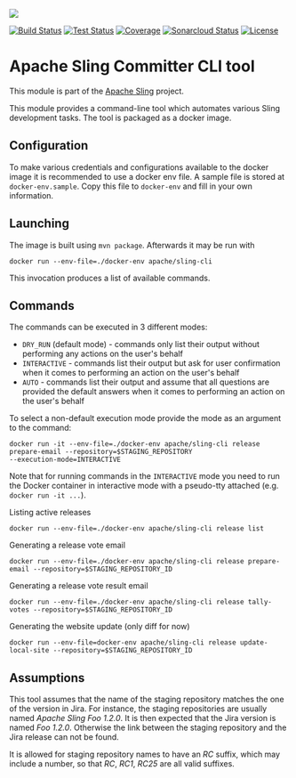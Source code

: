 [<img src="https://sling.apache.org/res/logos/sling.png"/>](https://sling.apache.org)

 [![Build Status](https://ci-builds.apache.org/job/Sling/job/modules/job/sling-org-apache-sling-committer-cli/job/master/badge/icon)](https://ci-builds.apache.org/job/Sling/job/modules/job/sling-org-apache-sling-committer-cli/job/master/) [![Test Status](https://img.shields.io/jenkins/tests.svg?jobUrl=https://ci-builds.apache.org/job/Sling/job/modules/job/sling-org-apache-sling-committer-cli/job/master/)](https://ci-builds.apache.org/job/Sling/job/modules/job/sling-org-apache-sling-committer-cli/job/master/test/?width=800&height=600) [![Coverage](https://sonarcloud.io/api/project_badges/measure?project=apache_sling-org-apache-sling-committer-cli&metric=coverage)](https://sonarcloud.io/dashboard?id=apache_sling-org-apache-sling-committer-cli) [![Sonarcloud Status](https://sonarcloud.io/api/project_badges/measure?project=apache_sling-org-apache-sling-committer-cli&metric=alert_status)](https://sonarcloud.io/dashboard?id=apache_sling-org-apache-sling-committer-cli) [![License](https://img.shields.io/badge/License-Apache%202.0-blue.svg)](https://www.apache.org/licenses/LICENSE-2.0)

# Apache Sling Committer CLI tool

This module is part of the [Apache Sling](https://sling.apache.org) project.

This module provides a command-line tool which automates various Sling development tasks. The tool is packaged
as a docker image.

## Configuration

To make various credentials and configurations available to the docker image it is recommended to use a docker env file.
A sample file is stored at `docker-env.sample`. Copy this file to `docker-env` and fill in your own information.

## Launching

The image is built using `mvn package`. Afterwards it may be run with

    docker run --env-file=./docker-env apache/sling-cli
    
This invocation produces a list of available commands.

## Commands

The commands can be executed in 3 different modes:

  * `DRY_RUN` (default mode) - commands only list their output without performing any actions on the user's behalf
  * `INTERACTIVE` - commands list their output but ask for user confirmation when it comes to performing an action on the user's behalf
  * `AUTO` - commands list their output and assume that all questions are provided the default answers when it comes to performing an 
  action on the user's behalf

To select a non-default execution mode provide the mode as an argument to the command:

    docker run -it --env-file=./docker-env apache/sling-cli release prepare-email --repository=$STAGING_REPOSITORY 
    --execution-mode=INTERACTIVE

Note that for running commands in the `INTERACTIVE` mode you need to run the Docker container in interactive mode with a pseudo-tty 
attached (e.g. `docker run -it ...`).

Listing active releases

    docker run --env-file=./docker-env apache/sling-cli release list

Generating a release vote email

    docker run --env-file=./docker-env apache/sling-cli release prepare-email --repository=$STAGING_REPOSITORY_ID
    
Generating a release vote result email

    docker run --env-file=./docker-env apache/sling-cli release tally-votes --repository=$STAGING_REPOSITORY_ID
    
Generating the website update (only diff for now)

	docker run --env-file=docker-env apache/sling-cli release update-local-site --repository=$STAGING_REPOSITORY_ID

## Assumptions

This tool assumes that the name of the staging repository matches the one of the version in Jira. For instance, the
staging repositories are usually named _Apache Sling Foo 1.2.0_. It is then expected that the Jira version is
named _Foo 1.2.0_. Otherwise the link between the staging repository and the Jira release can not be found.

It is allowed for staging repository names to have an _RC_ suffix, which may include a number, so that _RC_, _RC1_, _RC25_ are
all valid suffixes.  
